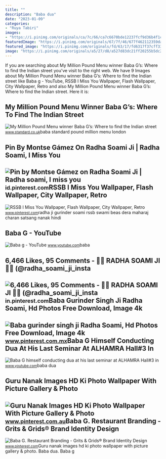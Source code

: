```yaml
---
title: ""
description: "Baba dua"
date: "2023-01-09"
categories:
- "Ruya Tabiri"
images:
- "https://i.pinimg.com/originals/ca/7c/66/ca7c6670bde12237fcf9d36b4f1c29df.jpg"
featuredImage: "https://i.pinimg.com/originals/67/7f/46/677f462112359dada8f927f6e9af1c65.jpg"
featured_image: "https://i.pinimg.com/originals/fd/63/17/fd6317f37cff3344cf45b054db325a32.jpg"
image: "https://i.pinimg.com/originals/a5/27/d8/a527d83dc21ff20255b5dc28210ede23.jpg"
---
```


If you are searching about My Million Pound Menu winner Baba G’s: Where to find the Indian street you've visit to the right web. We have 9 Images about My Million Pound Menu winner Baba G’s: Where to find the Indian street like Baba g - YouTube, RSSB I Miss You Wallpaper, Flash Wallpaper, City Wallpaper, Retro and also My Million Pound Menu winner Baba G’s: Where to find the Indian street. Here it is:

My Million Pound Menu Winner Baba G’s: Where To Find The Indian Street
----------------------------------------------------------------------

 ![My Million Pound Menu winner Baba G’s: Where to find the Indian street](https://static.standard.co.uk/s3fs-public/thumbnails/image/2019/01/15/14/baba-g-1501g.jpg) <small>www.standard.co.uk</small>baba standard pound million menu london

Pin By Montse Gámez On Radha Soami Ji | Radha Soami, I Miss You
---------------------------------------------------------------

 ![Pin by Montse Gámez on Radha Soami Ji | Radha soami, I miss you](https://i.pinimg.com/originals/a5/27/d8/a527d83dc21ff20255b5dc28210ede23.jpg) <small>id.pinterest.com</small>RSSB I Miss You Wallpaper, Flash Wallpaper, City Wallpaper, Retro
-----------------------------------------------------------------

 ![RSSB I Miss You Wallpaper, Flash Wallpaper, City Wallpaper, Retro](https://i.pinimg.com/originals/fd/63/17/fd6317f37cff3344cf45b054db325a32.jpg) <small>www.pinterest.com</small>radha ji gurinder soami rssb swami beas dera maharaj charan satsang nanak hindi

Baba G - YouTube
----------------

 ![Baba g - YouTube](https://i.ytimg.com/vi/2qaR_XOLb9g/maxresdefault.jpg) <small>www.youtube.com</small>baba

6,466 Likes, 95 Comments - 🙏🏼 RADHA SOAMI JI 🙏🏼 (@radha\_soami\_ji\_insta
-------------------------------------------------------------------------

 ![6,466 Likes, 95 Comments - 🙏🏼 RADHA SOAMI JI 🙏🏼 (@radha_soami_ji_insta](https://i.pinimg.com/originals/ca/7c/66/ca7c6670bde12237fcf9d36b4f1c29df.jpg) <small>in.pinterest.com</small>Baba Gurinder Singh Ji Radha Soami, Hd Photos Free Download, Image 4k
---------------------------------------------------------------------

 ![Baba gurinder singh ji Radha Soami, Hd Photos Free Download, Image 4k](https://i.pinimg.com/originals/38/22/10/382210e9f8bb88977b9d08a6861fb014.jpg) <small>www.pinterest.com.mx</small>Baba G Himself Conducting Dua At His Last Seminar At ALHAMRA Hall#3 In
----------------------------------------------------------------------

 ![Baba G himself conducting dua at his last seminar at ALHAMRA Hall#3 in](https://i.ytimg.com/vi/B4zlzFkxoS0/hqdefault.jpg) <small>www.youtube.com</small>baba dua

Guru Nanak Images HD Ki Photo Wallpaper With Picture Gallery &amp; Photo
------------------------------------------------------------------------

 ![Guru Nanak Images HD Ki Photo Wallpaper With Picture Gallery & Photo](https://i.pinimg.com/originals/67/7f/46/677f462112359dada8f927f6e9af1c65.jpg) <small>www.pinterest.com.au</small>Baba G. Restaurant Branding - Grits &amp; Grids® Brand Identity Design
----------------------------------------------------------------------

 ![Baba G. Restaurant Branding - Grits & Grids® Brand Identity Design](https://i.pinimg.com/originals/eb/76/10/eb761082f2c1e41da5228e149b90c813.jpg) <small>www.pinterest.com</small>Guru nanak images hd ki photo wallpaper with picture gallery &amp; photo. Baba dua. Baba g
